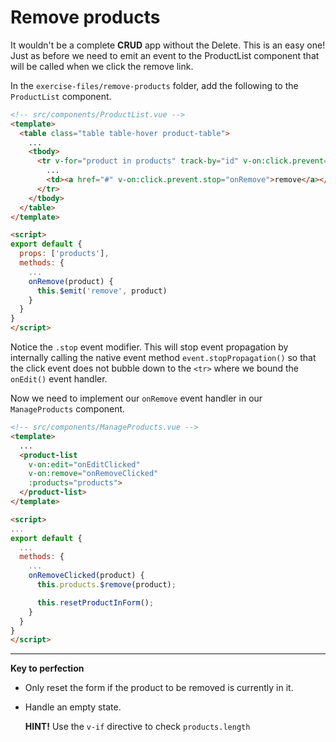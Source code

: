 # Remove products

It wouldn't be a complete **CRUD** app without the Delete.
This is an easy one! Just as before we need to emit an event
to the ProductList component that will be called when we click the remove link.

In the `exercise-files/remove-products` folder, add the following to the `ProductList`
component.

```html
<!-- src/components/ProductList.vue -->
<template>
  <table class="table table-hover product-table">
    ...
    <tbody>
      <tr v-for="product in products" track-by="id" v-on:click.prevent="onEdit">
        ...
        <td><a href="#" v-on:click.prevent.stop="onRemove">remove</a></td>
      </tr>
    </tbody>
  </table>
</template>

<script>
export default {
  props: ['products'],
  methods: {
    ...
    onRemove(product) {
      this.$emit('remove', product)
    }
  }
}
</script>

```

Notice the `.stop` event modifier. This will stop event propagation by internally
calling the native event method `event.stopPropagation()` so that the click event does
not bubble down to the `<tr>` where we bound the `onEdit()` event handler.

Now we need to implement our `onRemove` event handler in our `ManageProducts` component.

```html
<!-- src/components/ManageProducts.vue -->
<template>
  ...
  <product-list
    v-on:edit="onEditClicked"
    v-on:remove="onRemoveClicked"
    :products="products">
  </product-list>
</template>

<script>
...
export default {
  ...
  methods: {
    ...
    onRemoveClicked(product) {
      this.products.$remove(product);

      this.resetProductInForm();
    }
  }
}
</script>
```

---

**Key to perfection**

 * Only reset the form if the product to be removed is currently in it.
 * Handle an empty state.

   **HINT!** Use the `v-if` directive to check `products.length`
